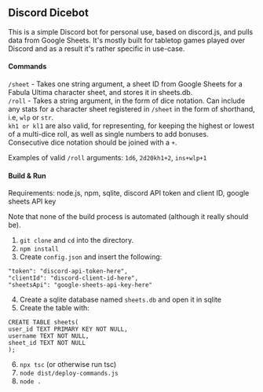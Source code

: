 ## Discord Dicebot
This is a simple Discord bot for personal use, based on discord.js, and pulls data from Google Sheets.
It's mostly built for tabletop games played over Discord and as a result it's rather specific in use-case.

#### Commands
`/sheet` - Takes one string argument, a sheet ID from Google Sheets for a Fabula Ultima character sheet, and stores it in sheets.db.\
`/roll` - Takes a string argument, in the form of dice notation. Can include any stats for a character sheet registered in `/sheet` in the form of shorthand, i.e, `wlp` or `str`.\
`kh1 or kl1` are also valid, for representing, for keeping the highest or lowest of a multi-dice roll, as well as single numbers to add bonuses.\
Consecutive dice notation should be joined with a `+`.

Examples of valid `/roll` arguments: `1d6`, `2d20kh1+2`, `ins+wlp+1`

#### Build & Run
Requirements: node.js, npm, sqlite, discord API token and client ID, google sheets API key

Note that none of the build process is automated (although it really should be).

1. `git clone` and `cd` into the directory.
2. `npm install`
3. Create `config.json` and insert the following:
```
"token": "discord-api-token-here",
"clientId": "discord-client-id-here",
"sheetsApi": "google-sheets-api-key-here"
```
4. Create a sqlite database named `sheets.db` and open it in sqlite
5. Create the table with:
```
CREATE TABLE sheets(
user_id TEXT PRIMARY KEY NOT NULL,
username TEXT NOT NULL,
sheet_id TEXT NOT NULL
);
```
6. `npx tsc` (or otherwise run tsc)
7. `node dist/deploy-commands.js`
8. `node .`

